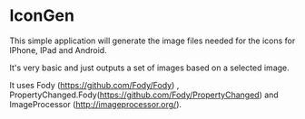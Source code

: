# IconGen
This simple application will generate the image files needed for the icons for IPhone, IPad and Android.  

It's very basic and just outputs a set of images based on a selected image. 

It uses Fody (https://github.com/Fody/Fody) , PropertyChanged.Fody(https://github.com/Fody/PropertyChanged) and ImageProcessor (http://imageprocessor.org/).
